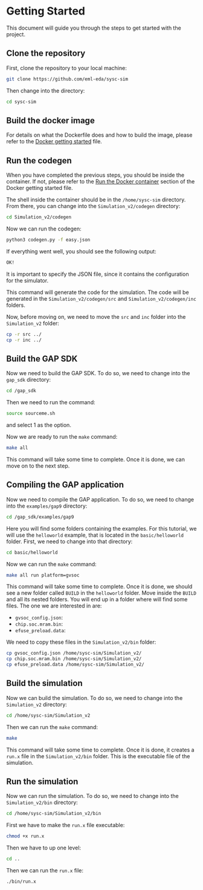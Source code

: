 # Getting Started

This document will guide you through the steps to get started with the project.

## Clone the repository

First, clone the repository to your local machine:

```bash
git clone https://github.com/eml-eda/sysc-sim
```

Then change into the directory:

```bash
cd sysc-sim
```

## Build the docker image

For details on what the Dockerfile does and how to build the image, please refer to the [Docker getting started](docker.md) file.


## Run the codegen

When you have completed the previous steps, you should be inside the container. If not, please refer to the [Run the Docker container](docker.md#run-the-docker-container) section of the Docker getting started file.

The shell inside the container should be in the `/home/sysc-sim` directory. From there, you can change into the `Simulation_v2/codegen` directory:

```bash
cd Simulation_v2/codegen
```

Now we can run the codegen:

```bash
python3 codegen.py -f easy.json
```

If everything went well, you should see the following output:

```bash
OK!
```

It is important to specify the JSON file, since it contains the configuration for the simulator. 

This command will generate the code for the simulation. The code will be generated in the `Simulation_v2/codegen/src` and `Simulation_v2/codegen/inc` folders.

Now, before moving on, we need to move the `src` and `inc` folder into the `Simulation_v2` folder:

```bash
cp -r src ../
cp -r inc ../
```

## Build the GAP SDK

Now we need to build the GAP SDK. To do so, we need to change into the `gap_sdk` directory:

```bash
cd /gap_sdk
```

Then we need to run the command:

```bash
source sourceme.sh
```

and select 1 as the option.

Now we are ready to run the `make` command:

```bash
make all
```

This command will take some time to complete. Once it is done, we can move on to the next step.

## Compiling the GAP application

Now we need to compile the GAP application. To do so, we need to change into the `examples/gap9` directory:

```bash
cd /gap_sdk/examples/gap9
```

Here you will find some folders containing the examples. For this tutorial, we will use the `helloworld` example, that is located in the `basic/helloworld` folder. First, we need to change into that directory:

```bash
cd basic/helloworld
```

Now we can run the `make` command:

```bash
make all run platform=gvsoc
```

This command will take some time to complete. Once it is done, we should see a new folder called `BUILD` in the `helloworld` folder. Move inside the `BUILD` and all its nested folders. You will end up in a folder where will find some files. The one we are interested in are:

- `gvsoc_config.json`:
- `chip.soc.mram.bin`:
- `efuse_preload.data`: 

We need to copy these files in the `Simulation_v2/bin` folder:

```bash
cp gvsoc_config.json /home/sysc-sim/Simulation_v2/
cp chip.soc.mram.bin /home/sysc-sim/Simulation_v2/
cp efuse_preload.data /home/sysc-sim/Simulation_v2/
```

## Build the simulation

Now we can build the simulation. To do so, we need to change into the `Simulation_v2` directory:

```bash
cd /home/sysc-sim/Simulation_v2
```

Then we can run the `make` command:

```bash
make
```

This command will take some time to complete. Once it is done, it creates a `run.x` file in the `Simulation_v2/bin` folder. This is the executable file of the simulation.

## Run the simulation

Now we can run the simulation. To do so, we need to change into the `Simulation_v2/bin` directory:

```bash
cd /home/sysc-sim/Simulation_v2/bin
```

First we have to make the `run.x` file executable:

```bash
chmod +x run.x
```
Then we have to up one level:

```bash
cd ..
```

Then we can run the `run.x` file:

```bash
./bin/run.x
```


